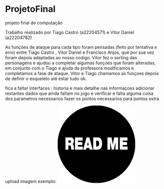 # ProjetoFinal
projeto final de computação

Trabalho realizado por Tiago Castro (a22204571) e Vitor Daniel (a22204782)

As funções de ataque para cada tipo foram pensadas (feito por tentativa e erro) entre Tiago Castro , Vitor Daniel e Francisco Anjos,
que por sua vez foram depois adaptadas ao nosso codigo.
Vitor fez o sorting das personagens e ajudou a completar algumas funçoes que foram alteradas,
em conjunto com o Tiago e ajuda da professora modificamos e completamos a fase de ataque.
Vitor e Tiago chamamos as funçoes depois de definir o esqueleto até estar tudo ok.

fica a faltar interfaces : 
	historia e mais detalhe nas informaçoes
	adicionar restantes dados que ainda faltam no jogo e verificar e falta alguma coisa dos parametros necessarios
	fazer os pontos necessarios para pontos extra


upload imagem exemplo:
![README](readme.png)